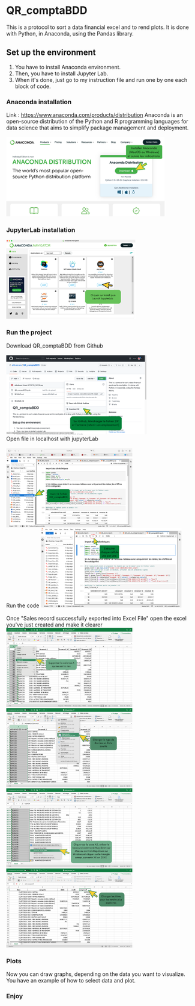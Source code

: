 # QR_comptaBDD
This is a protocol to sort a data financial excel and to rend plots. It is done with Python, in Anaconda, using the Pandas library. 

## Set up the environment
1. You have to install Anaconda environment.
2. Then, you have to install Jupyter Lab.
3. When it's done, just go to my instruction file and run one by one each block of code. 

### Anaconda installation
Link : https://www.anaconda.com/products/distribution
Anaconda is an open-source distribution of the Python and R programming languages for data science that aims to simplify package management and deployment.
<br />
<br />
<img src="/install_anaconda.png" alt="Install Anaconda" height="210"/>

### JupyterLab installation
<img src="/install_jupyterlab.png" alt="Install JupyterLab" height="210"/>

### Run the project
Download QR_comptaBDD from Github
<br />
<br />
<img src="/download_file.png" alt="Download file" height="210"/>
<br />
Open file in localhost with jupyterLab
<br />
<br />
<img src="/open_file.png" alt="Open file" height="210"/>
<br />
Run the code 
<img src="/run_code.png" alt="Run code" height="210"/>
<br />
<br />
Once "Sales record successfully exported into Excel File" open the excel you've just created and make it clearer 
<br />
<img src="/delete_column.png" alt="Delete the first column" height="210"/>
<br />
<img src="/change_type.png" alt="Change type" height="210"/>
<br />
<img src="/fix_error.png" alt="Fix errors" height="210"/>
<br />
<img src="/change_title.png" alt="Rename columns" height="210"/>

### Plots
Now you can draw graphs, depending on the data you want to visualize. You have an example of how to select data and plot.

### Enjoy
